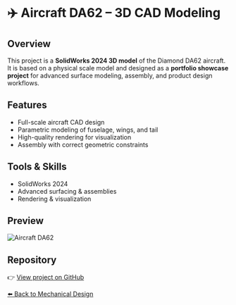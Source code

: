 # ✈️ Aircraft DA62 – 3D CAD Modeling

## Overview
This project is a **SolidWorks 2024 3D model** of the Diamond DA62 aircraft.  
It is based on a physical scale model and designed as a **portfolio showcase project** for advanced surface modeling, assembly, and product design workflows.

## Features
- Full-scale aircraft CAD design  
- Parametric modeling of fuselage, wings, and tail  
- High-quality rendering for visualization  
- Assembly with correct geometric constraints  

## Tools & Skills
- SolidWorks 2024  
- Advanced surfacing & assemblies  
- Rendering & visualization  

## Preview
![Aircraft DA62](../img/da62-preview.png)

## Repository
👉 [View project on GitHub](../aircraft-da62)

[⬅️ Back to Mechanical Design](../README.md#️-mechanical-design)


